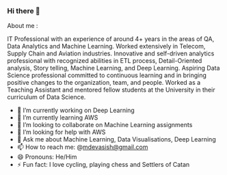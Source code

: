 ### Hi there 👋

About me :

IT Professional with an experience of around 4+ years in the areas of QA, Data Analytics and Machine Learning. Worked extensively in Telecom, Supply Chain and Aviation industries. Innovative and self-driven analytics professional with recognized abilities in ETL process, Detail-Oriented analysis, Story telling, Machine Learning, and Deep Learning. Aspiring Data Science professional committed to continuous learning and in bringing positive changes to the organization, team, and people. Worked as a Teaching Assistant and mentored fellow students at the University in their curriculum of Data Science.


- 🔭 I’m currently working on Deep Learning
- 🌱 I’m currently learning AWS
- 👯 I’m looking to collaborate on Machine Learning assignments
- 🤔 I’m looking for help with AWS
- 💬 Ask me about Machine Learning, Data Visualisations, Deep Learning
- 📫 How to reach me: @mdevasish@gmail.com  
- 😄 Pronouns: He/Him
- ⚡ Fun fact: I love cycling, playing chess and Settlers of Catan

